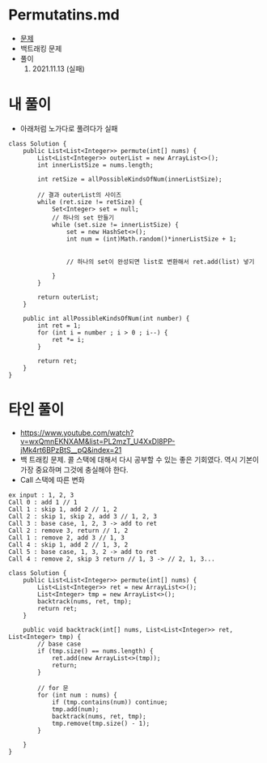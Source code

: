 # Permutatins.md
- [문제](https://leetcode.com/problems/permutations/description/)
- 백트래킹 문제
- 풀이
    1. 2021.11.13 (실패)



# 내 풀이
- 아래처럼 노가다로 풀려다가 실패
```
class Solution {
    public List<List<Integer>> permute(int[] nums) {
        List<List<Integer>> outerList = new ArrayList<>();
        int innerListSize = nums.length;
        
        int retSize = allPossibleKindsOfNum(innerListSize);
    
        // 결과 outerList의 사이즈
        while (ret.size != retSize) {
            Set<Integer> set = null;
            // 하나의 set 만들기
            while (set.size != innerListSize) {
                set = new HashSet<>();
                int num = (int)Math.random()*innerListSize + 1;
                
                
                // 하나의 set이 완성되면 list로 변환해서 ret.add(list) 넣기

            }
        }
        
        return outerList;
    }
    
    public int allPossibleKindsOfNum(int number) {
        int ret = 1;
        for (int i = number ; i > 0 ; i--) {
            ret *= i;
        }
        
        return ret;
    }
}
```



# 타인 풀이
- https://www.youtube.com/watch?v=wxQmnEKNXAM&list=PL2mzT_U4XxDl8PP-jMk4rt6BPzBtS__pQ&index=21
- 백 트래킹 문제. 콜 스택에 대해서 다시 공부할 수 있는 좋은 기회였다. 역시 기본이 가장 중요하며 그것에 충실해야 한다.
- Call 스택에 따른 변화
```
ex input : 1, 2, 3
Call 0 : add 1 // 1
Call 1 : skip 1, add 2 // 1, 2
Call 2 : skip 1, skip 2, add 3 // 1, 2, 3
Call 3 : base case, 1, 2, 3 -> add to ret
Call 2 : remove 3, return // 1, 2
Call 1 : remove 2, add 3 // 1, 3
Call 4 : skip 1, add 2 // 1, 3, 2
Call 5 : base case, 1, 3, 2 -> add to ret
Call 4 : remove 2, skip 3 return // 1, 3 -> // 2, 1, 3...

```
```
class Solution {
    public List<List<Integer>> permute(int[] nums) {
        List<List<Integer>> ret = new ArrayList<>();
        List<Integer> tmp = new ArrayList<>();
        backtrack(nums, ret, tmp);
        return ret;
    }
    
    public void backtrack(int[] nums, List<List<Integer>> ret, List<Integer> tmp) {
        // base case
        if (tmp.size() == nums.length) {
            ret.add(new ArrayList<>(tmp));
            return;
        }
        
        // for 문
        for (int num : nums) {
            if (tmp.contains(num)) continue;
            tmp.add(num);
            backtrack(nums, ret, tmp);
            tmp.remove(tmp.size() - 1);
        }    
                    
    }
}
```